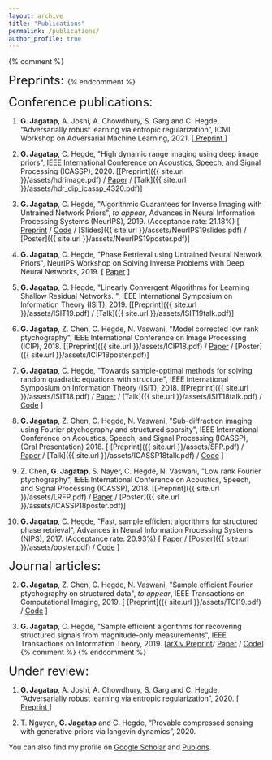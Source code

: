 ```yaml
---
layout: archive
title: "Publications"
permalink: /publications/
author_profile: true
---
```


{% comment %}

<font size="+2"> Preprints: </font>
{% endcomment %}

<font size="+2"> Conference publications: </font>

1. **G. Jagatap**, A. Joshi, A. Chowdhury, S. Garg and C. Hegde, “Adversarially robust learning via entropic regularization”, ICML Workshop on Adversarial Machine Learning, 2021. [<a target="_blank" href='https://arxiv.org/abs/2008.12338'> Preprint </a>]

2. **G. Jagatap**, C. Hegde, "High dynamic range imaging using deep image priors", IEEE International Conference on Acoustics, Speech, and Signal Processing (ICASSP), 2020. [[Preprint]({{ site.url }}/assets/hdrimage.pdf) / [Paper](https://ieeexplore.ieee.org/abstract/document/9054218 ) / [Talk]({{ site.url }}/assets/hdr_dip_icassp_4320.pdf)]

2. **G. Jagatap**, C. Hegde, "Algorithmic Guarantees for Inverse Imaging with Untrained Network Priors", *to appear*, Advances in Neural Information Processing Systems (NeurIPS), 2019. (Acceptance rate: 21.18%) [ <a target="_blank" href= 'https://arxiv.org/abs/1906.08763'>Preprint</a> / <a target="_blank" href='https://github.com/GauriJagatap/invimaging-deeppriors'>Code</a> / [Slides]({{ site.url }}/assets/NeurIPS19slides.pdf) / [Poster]({{ site.url }}/assets/NeurIPS19poster.pdf)]

2. **G. Jagatap**, C. Hegde, "Phase Retrieval using Untrained Neural Network Priors", NeurIPS Workshop on Solving Inverse Problems with Deep Neural Networks, 2019. [ <a target="_blank" href= 'https://openreview.net/forum?id=r1l9n725IH'>Paper</a> ]

1. **G. Jagatap**, C. Hegde, "Linearly Convergent Algorithms for Learning Shallow Residual Networks. ", IEEE International Symposium on Information Theory (ISIT), 2019. [[Preprint]({{ site.url }}/assets/ISIT19.pdf) / [Talk]({{ site.url }}/assets/ISIT19talk.pdf)]


2. **G. Jagatap**, Z. Chen, C. Hegde, N. Vaswani, "Model corrected low rank ptychography",  IEEE International Conference on Image Processing (ICIP), 2018. [[Preprint]({{ site.url }}/assets/ICIP18.pdf) / <a target="_blank" href='https://ieeexplore.ieee.org/document/8451403'>Paper</a> / [Poster]({{ site.url }}/assets/ICIP18poster.pdf)]


3. **G. Jagatap**, C. Hegde, "Towards sample-optimal methods for solving random quadratic equations with structure", IEEE International Symposium on Information Theory (ISIT), 2018. [[Preprint]({{ site.url }}/assets/ISIT18.pdf) / <a target="_blank" href='https://ieeexplore.ieee.org/document/8437770'>Paper</a> / [Talk]({{ site.url }}/assets/ISIT18talk.pdf) / <a target="_blank" href='https://github.com/GauriJagatap/model-copram/tree/trees'>Code</a> ]

4. **G. Jagatap**, Z. Chen, C. Hegde, N. Vaswani, "Sub-diffraction imaging using Fourier ptychography
and structured sparsity", IEEE International Conference on Acoustics, Speech, and Signal Processing (ICASSP), (Oral Presentation) 2018. [ [Preprint]({{ site.url }}/assets/SFP.pdf) / <a target="_blank" href='https://ieeexplore.ieee.org/document/8461302'>Paper</a> / [Talk]({{ site.url }}/assets/ICASSP18talk.pdf) / <a target="_blank" href='https://github.com/GauriJagatap/copram-for-ptycho'>Code</a> ]

5. Z. Chen, **G. Jagatap**, S. Nayer, C. Hegde, N. Vaswani, "Low rank Fourier ptychography", IEEE International Conference on Acoustics, Speech, and Signal Processing (ICASSP), 2018. [[Preprint]({{ site.url }}/assets/LRFP.pdf) / <a target="_blank" href='https://ieeexplore.ieee.org/document/8462480'>Paper</a> / [Poster]({{ site.url }}/assets/ICASSP18poster.pdf)]

6. **G. Jagatap**, C. Hegde, "Fast, sample efficient algorithms for structured phase retrieval", Advances in Neural Information Processing Systems (NIPS), 2017. (Acceptance rate: 20.93%) [ <a target="_blank" href='http://papers.nips.cc/paper/7077-fast-sample-efficient-algorithms-for-structured-phase-retrieval'>Paper</a> / [Poster]({{ site.url }}/assets/poster.pdf) / <a target="_blank" href='https://github.com/GauriJagatap/model-copram'>Code</a> ]



<font size="+2"> Journal articles: </font>

2. **G. Jagatap**, Z. Chen, C. Hegde, N. Vaswani, "Sample efficient Fourier ptychography on structured data", *to appear*,  IEEE Transactions on Computational Imaging, 2019. [ [Preprint]({{ site.url }}/assets/TCI19.pdf) / <a target="_blank" href='https://github.com/GauriJagatap/copram-for-ptycho'>Code</a> ]

3. **G. Jagatap**, C. Hegde, "Sample efficient algorithms for recovering structured signals from magnitude-only measurements", IEEE Transactions on Information Theory, 2019. 
[<a target="_blank" href='https://arxiv.org/abs/1705.06412'>arXiv Preprint</a>/ <a target="_blank" href='https://ieeexplore.ieee.org/abstract/document/8660586'>Paper</a> / <a target="_blank" href='https://github.com/GauriJagatap/model-copram'>Code</a>]
{% comment %}
{% endcomment %}

<font size="+2"> Under review: </font>

1. **G. Jagatap**, A. Joshi, A. Chowdhury, S. Garg and C. Hegde, “Adversarially robust learning via entropic regularization”, 2020. [<a target="_blank" href='https://arxiv.org/abs/2008.12338'> Preprint </a>]

2. T. Nguyen, **G. Jagatap** and C. Hegde, “Provable compressed sensing with generative priors via langevin dynamics”, 2020.

You can also find my profile on <a target="_blank" href='https://scholar.google.com/citations?user=B7-TNaIAAAAJ&hl=en'>Google Scholar</a> and <a target="_blank" href='https://publons.com/researcher/3013655/gauri-jagatap/'>Publons</a>.




